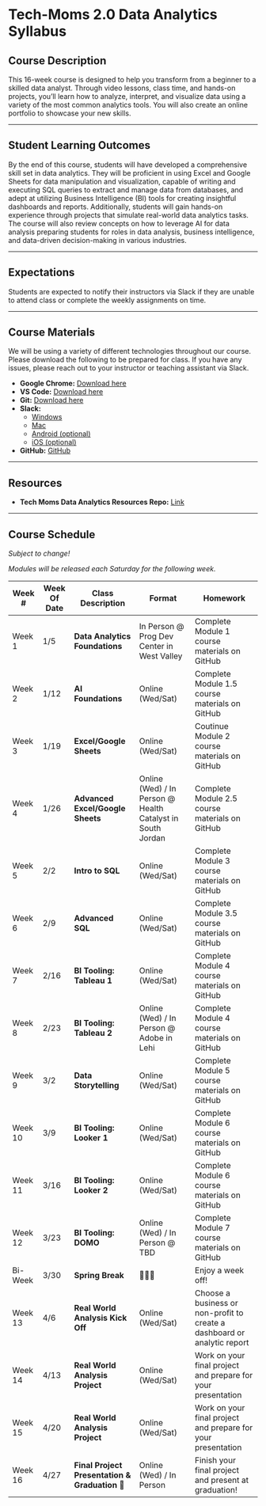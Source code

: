 # **Tech-Moms 2.0 Data Analytics Syllabus**

## **Course Description**  
This 16-week course is designed to help you transform from a beginner to a skilled data analyst. Through video lessons, class time, and hands-on projects, you’ll learn how to analyze, interpret, and visualize data using a variety of the most common analytics tools. You will also create an online portfolio to showcase your new skills.

---

## **Student Learning Outcomes**  
By the end of this course, students will have developed a comprehensive skill set in data analytics. They will be proficient in using Excel and Google Sheets for data manipulation and visualization, capable of writing and executing SQL queries to extract and manage data from databases, and adept at utilizing Business Intelligence (BI) tools for creating insightful dashboards and reports. Additionally, students will gain hands-on experience through projects that simulate real-world data analytics tasks. The course will also review concepts on how to leverage AI for data analysis preparing students for roles in data analysis, business intelligence, and data-driven decision-making in various industries.

---

## **Expectations**  
Students are expected to notify their instructors via Slack if they are unable to attend class or complete the weekly assignments on time.

---

## **Course Materials**  
We will be using a variety of different technologies throughout our course. Please download the following to be prepared for class. If you have any issues, please reach out to your instructor or teaching assistant via Slack.

- **Google Chrome:** [Download here](https://www.google.com/chrome/)  
- **VS Code:** [Download here](https://code.visualstudio.com/download)  
- **Git:** [Download here](https://git-scm.com)  
- **Slack:**  
  - [Windows](https://slack.com/downloads/windows)  
  - [Mac](https://slack.com/downloads/mac)  
  - [Android (optional)](https://slack.com/downloads/android)  
  - [iOS (optional)](https://slack.com/downloads/ios)  
- **GitHub:** [GitHub](https://github.com/)  

---

## **Resources**  
- **Tech Moms Data Analytics Resources Repo:** [Link](https://github.com/tech-moms/data-analytics-resources)  

---

## **Course Schedule**  

_Subject to change!_ 

_Modules will be released each Saturday for the following week._

| **Week #** | **Week Of Date**   | **Class Description**                         | **Format**                  | **Homework**                                                                 |
|----------|------------|-----------------------------------------------|----------------------------|-----------------------------------------------------------------------------|
| Week 1   | 1/5       | **Data Analytics Foundations**                 | In Person @ Prog Dev Center in West Valley | Complete Module 1 course materials on GitHub                               |
| Week 2   | 1/12        | **AI Foundations**                       | Online (Wed/Sat)            | Complete Module 1.5 course materials on GitHub                               |
| Week 3   | 1/19        |  **Excel/Google Sheets**                               | Online (Wed/Sat)            | Coutinue Module 2 course materials on GitHub                               |
| Week 4   | 1/26       |   **Advanced Excel/Google Sheets**                      | Online (Wed) / In Person @ Health Catalyst in South Jordan           | Complete Module 2.5 course materials on GitHub                               |
| Week 5   | 2/2       |  **Intro to SQL**                     |  Online (Wed/Sat)  | Complete Module 3 course materials on GitHub                               |
| Week 6   | 2/9       |  **Advanced SQL**            | Online (Wed/Sat)            | Complete Module 3.5 course materials on GitHub                               |
| Week 7   | 2/16       |     **BI Tooling: Tableau 1**          | Online (Wed/Sat)            | Complete Module 4 course materials on GitHub                        |
| Week 8   | 2/23      |       **BI Tooling: Tableau 2**                     | Online (Wed) / In Person  @ Adobe in Lehi  | Complete Module 4 course materials on GitHub                               |
| Week 9   | 3/2      |   **Data Storytelling**      | Online (Wed/Sat)            | Complete Module 5 course materials on GitHub   |
| Week 10  | 3/9       |  **BI Tooling: Looker 1**              | Online (Wed/Sat)            | Complete Module 6 course materials on GitHub                                           |
| Week 11  | 3/16      | **BI Tooling: Looker 2**        | Online (Wed/Sat)            | Complete Module 6 course materials on GitHub                                             |
| Week 12  | 3/23      | **BI Tooling: DOMO** | Online (Wed) / In Person @ TBD    | Complete Module 7 course materials on GitHub              |
| Bi-Week  | 3/30      | **Spring Break** | 🌴🌴🌴 | Enjoy a week off!            |
| Week 13  | 4/6      | **Real World Analysis Kick Off** | Online (Wed/Sat)    | Choose a business or non-profit to create a dashboard or analytic report                 |
| Week 14  | 4/13      | **Real World Analysis Project** | Online (Wed/Sat)  | Work on your final project and prepare for your presentation                |
| Week 15  | 4/20      | **Real World Analysis Project** | Online (Wed/Sat)    | Work on your final project and prepare for your presentation                |
| Week 16 | 4/27 | **Final Project Presentation & Graduation 🎉** | Online (Wed) / In Person    | Finish your final project and present at graduation! |                 




